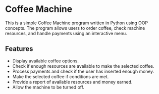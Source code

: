 # Coffee Machine

This is a simple Coffee Machine program written in Python using OOP concepts. The program allows users to order coffee, check machine resources, and handle payments using an interactive menu.

## Features
- Display available coffee options.
- Check if enough resources are available to make the selected coffee.
- Process payments and check if the user has inserted enough money.
- Make the selected coffee if conditions are met.
- Provide a report of available resources and money earned.
- Allow the machine to be turned off.




